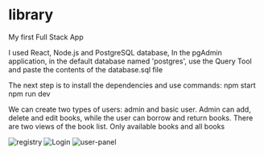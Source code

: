 # library

My first Full Stack App

I used React, Node.js and PostgreSQL database,
In the pgAdmin application, in the default database named 'postgres', use the Query Tool and paste
the contents of the database.sql file

The next step is to install the dependencies and use commands: 
npm start
npm run dev


We can create two types of users: admin and basic user. 
Admin can add, delete and edit books, while the user can borrow and return books.
There are two views of the book list. Only available books and all books

![registry](https://user-images.githubusercontent.com/98091205/193256161-205942c2-cd8c-4095-b49e-8dfb59ea8623.jpg)
![Login](https://user-images.githubusercontent.com/98091205/193256208-c751e363-f591-4a88-856c-7c0185d9abab.jpg)
![user-panel](https://user-images.githubusercontent.com/98091205/193256215-ad1a28e5-674f-4604-b91a-b484212b48a3.jpg)
